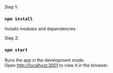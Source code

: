 Step 1:
### `npm install`

Installs modules and dependencies


Step 2:
### `npm start`

Runs the app in the development mode.<br>
Open [http://localhost:3001](http://localhost:3001) to view it in the browser.